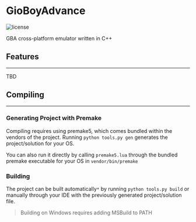 # GioBoyAdvance

![license](https://img.shields.io/github/license/JorgeGiovannetti/GioBoyAdvance)

GBA cross-platform emulator written in C++

## Features
---
TBD

## Compiling
---
### Generating Project with Premake
Compiling requires using premake5, which comes bundled within the vendors of the project. Running `python tools.py gen` generates the project/solution for your OS.

You can also run it directly by calling `premake5.lua` through the bundled premake executable for your OS in `vendor/bin/premake`

### Building
The project can be built automatically`*` by running `python tools.py build` or manually through your IDE with the previously generated project/solution file.

> Building on Windows requires adding MSBuild to PATH
